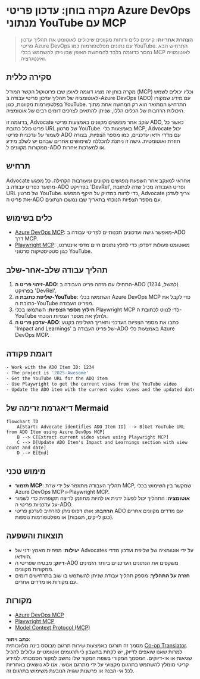 <!--
CO_OP_TRANSLATOR_METADATA:
{
  "original_hash": "14a2dfbea55ef735660a06bd6bdfe5f3",
  "translation_date": "2025-06-13T21:36:48+00:00",
  "source_file": "09-CaseStudy/UpdateADOItemsFromYT.md",
  "language_code": "he"
}
-->
# מקרה בוחן: עדכון פריטי Azure DevOps מנתוני YouTube עם MCP

> **הצהרת אחריות:** קיימים כלים ודוחות מקוונים שיכולים לאוטומט את תהליך עדכון פריטי Azure DevOps עם נתונים מפלטפורמות כמו YouTube. התרחיש הבא נמסר כדוגמה בלבד להמחשת האופן שבו ניתן להשתמש בכלי MCP לאוטומציה ואינטגרציה.

## סקירה כללית

מקרה בוחן זה מציג דוגמה לאופן שבו פרוטוקול הקשר המודל (MCP) וכליו יכולים לשמש לאוטומציה של תהליך עדכון פריטי עבודה ב-Azure DevOps (ADO) עם מידע שמקורו בפלטפורמות מקוונות, כגון YouTube. התרחיש המתואר הוא רק המחשה אחת מתוך היכולות הרחבות של הכלים הללו, שניתן להתאים לצרכים דומים רבים של אוטומציה.

בדוגמה זו, Advocate עוקב אחר מפגשים מקוונים באמצעות פריטי ADO, כאשר כל פריט כולל כתובת URL של סרטון YouTube. באמצעות כלי MCP, Advocate יכול לשמור על עדכניות פריטי ADO עם מדדי וידאו עדכניים, כמו מספר הצפיות, בצורה חוזרת ואוטומטית. גישה זו ניתנת להכללה לשימושים אחרים שבהם יש לשלב מידע ממקורות מקוונים ל-ADO או למערכות אחרות.

## תרחיש

Advocate אחראי למעקב אחר השפעת מפגשים מקוונים ומעורבות הקהילה. כל מפגש מתועד כפריט עבודה ב-ADO בפרויקט 'DevRel', ופריט העבודה מכיל שדה לכתובת URL של סרטון YouTube. כדי לדווח במדויק על היקף המפגש, Advocate צריך לעדכן את פריט ה-ADO עם מספר הצפיות הנוכחי בתאריך שבו נמשכו הנתונים.

## כלים בשימוש

- [Azure DevOps MCP](https://github.com/microsoft/azure-devops-mcp): מאפשר גישה ועדכונים תכנותיים לפריטי עבודה ב-ADO דרך MCP.
- [Playwright MCP](https://github.com/microsoft/playwright-mcp): מאוטומט פעולות דפדפן כדי לחלץ נתונים חיים מדפי אינטרנט, כגון סטטיסטיקות סרטוני YouTube.

## תהליך עבודה שלב-אחר-שלב

1. **זיהוי פריט ה-ADO**: התחילו עם מזהה פריט העבודה ב-ADO (למשל, 1234) בפרויקט 'DevRel'.
2. **שליפת כתובת ה-YouTube**: השתמשו בכלי Azure DevOps MCP כדי לקבל את כתובת ה-YouTube מפריט העבודה.
3. **חילוץ מספר הצפיות**: השתמשו בכלי Playwright MCP כדי לנווט לכתובת ה-YouTube ולחלץ את מספר הצפיות הנוכחי.
4. **עדכון פריט ה-ADO**: כתבו את מספר הצפיות העדכני ותאריך השליפה בקטע 'Impact and Learnings' של פריט העבודה ב-ADO באמצעות כלי Azure DevOps MCP.

## דוגמת פקודה

```bash
- Work with the ADO Item ID: 1234
- The project is '2025-Awesome'
- Get the YouTube URL for the ADO item
- Use Playwright to get the current views from the YouTube video
- Update the ADO item with the current video views and the updated date of the information
```

## דיאגרמת זרימה של Mermaid

```mermaid
flowchart TD
    A[Start: Advocate identifies ADO Item ID] --> B[Get YouTube URL from ADO Item using Azure DevOps MCP]
    B --> C[Extract current video views using Playwright MCP]
    C --> D[Update ADO Item's Impact and Learnings section with view count and date]
    D --> E[End]
```

## מימוש טכני

- **תזמור MCP**: תהליך העבודה מתוזמר על ידי שרת MCP, שמקשר בין השימוש בכלי Azure DevOps MCP ו-Playwright MCP.
- **אוטומציה**: התהליך יכול לפעול ידנית או להיות מתוזמן לריצה תקופתית כדי לשמור על עדכניות פריטי ה-ADO.
- **הרחבה**: אותו דפוס ניתן להרחיב לעדכון פריטי ADO עם מדדים מקוונים אחרים (כגון לייקים, תגובות) או מפלטפורמות נוספות.

## תוצאות והשפעה

- **יעילות**: מפחית מאמץ ידני של Advocates על ידי אוטומציה של שליפת ועדכון מדדי הווידאו.
- **דיוק**: מבטיח שפריטי ה-ADO משקפים את הנתונים העדכניים ביותר הזמינים ממקורות מקוונים.
- **חזרה על התהליך**: מספק תהליך עבודה שניתן להשתמש בו שוב בתרחישים דומים עם מקורות או מדדים אחרים.

## מקורות

- [Azure DevOps MCP](https://github.com/microsoft/azure-devops-mcp)
- [Playwright MCP](https://github.com/microsoft/playwright-mcp)
- [Model Context Protocol (MCP)](https://modelcontextprotocol.io/)

**כתב ויתור**:  
מסמך זה תורגם באמצעות שירות תרגום מבוסס בינה מלאכותית [Co-op Translator](https://github.com/Azure/co-op-translator). למרות שאנו שואפים לדיוק, יש לקחת בחשבון כי תרגומים אוטומטיים עלולים להכיל שגיאות או אי-דיוקים. המסמך המקורי בשפת המקור שלו נחשב למקור הסמכותי. למידע קריטי מומלץ להשתמש בתרגום מקצועי על ידי מתרגם אנושי. אנו לא נושאים באחריות לכל אי-הבנה או פרשנות שגויה הנובעת משימוש בתרגום זה.